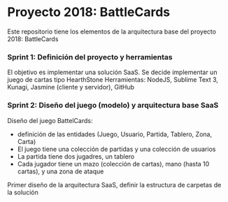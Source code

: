 # Proyecto 2018: BattleCards

Este repositorio tiene los elementos de la arquitectura base del proyecto 2018: BattleCards

### Sprint 1: Definición del proyecto y herramientas
El objetivo es implementar una solución SaaS.
Se decide implementar un juego de cartas tipo HearthStone
Herramientas: NodeJS, Sublime Text 3, Kunagi, Jasmine (cliente y servidor), GitHub

### Sprint 2: Diseño del juego (modelo) y arquitectura base SaaS
Diseño del juego BattelCards: 
- definición de las entidades (Juego, Usuario, Partida, Tablero, Zona, Carta)
- El juego tiene una colección de partidas y una colección de usuarios
- La partida tiene dos jugadres, un tablero
- Cada jugador tiene un mazo (colección de cartas), mano (hasta 10 cartas), y una zona de ataque

Primer diseño de la arquitectura SaaS, definir la estructura de carpetas de la solución
